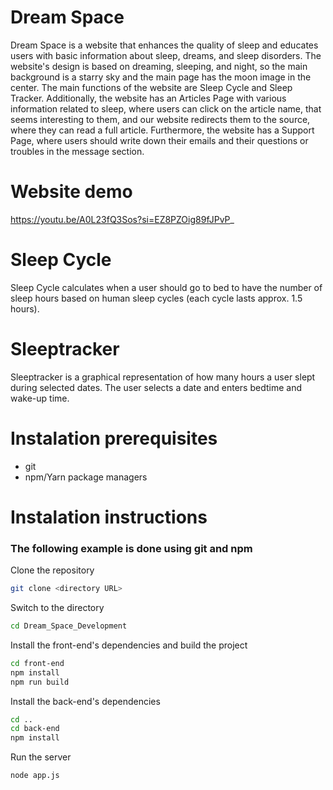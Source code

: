 # Dream Space
Dream Space is a website that enhances the quality of sleep and educates users with basic information about sleep, dreams, and sleep disorders. The website's design is based on dreaming, sleeping, and night, so the main background is a starry sky and the main page has the moon image in the center. The main functions of the website are Sleep Cycle and Sleep Tracker. Additionally, the website has an Articles Page with various information related to sleep, where users can click on the article name, that seems interesting to them, and our website redirects them to the source, where they can read a full article. Furthermore, the website has a Support Page, where users should write down their emails and their questions or troubles in the message section. 

# Website demo

https://youtu.be/A0L23fQ3Sos?si=EZ8PZOig89fJPvP_

# Sleep Cycle 
Sleep Cycle calculates when a user should go to bed to have the number of sleep hours based on human sleep cycles (each cycle lasts approx. 1.5 hours).

# Sleeptracker
Sleeptracker is a graphical representation of how many hours a user slept during selected dates. The user selects a date and enters bedtime and wake-up time.

# Instalation prerequisites
- git
- npm/Yarn package managers

# Instalation instructions
### The following example is done using git and npm

Clone the repository
```sh
git clone <directory URL>
```
Switch to the directory
```sh
cd Dream_Space_Development
```
Install the front-end's dependencies and build the project
```sh
cd front-end
npm install
npm run build
```
Install the back-end's dependencies
```sh
cd ..
cd back-end
npm install
```
Run the server
```sh
node app.js
```
